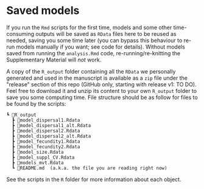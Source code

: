 # Saved models

If you run the `Rmd` scripts for the first time, models and some other time-consuming outputs will be saved as `RData` files here to be reused as needed, saving you some time later (you can bypass this behaviour to re-run models manually if you want; see code for details). Without models saved from running the `analysis.Rmd` code, re-running/re-knitting the Supplementary Material will *not* work. 

A copy of the `R_output` folder containing all the `RData` we personally generated and used in the manuscript is available as a `zip` file under the "release" section of this repo (GitHub only, starting with release v1: TO DO). Feel free to download it and unzip its content to your own `R_output` folder to save you some computing time. File structure should be as follow for files to be found by the scripts:

```
┗ 📂R_output  
  ┣ 📜model_dispersal1.Rdata 
  ┣ 📜model_dispersal1_alt.Rdata
  ┣ 📜model_dispersal2.Rdata
  ┣ 📜model_dispersal2_alt.Rdata
  ┣ 📜model_fecundity1.Rdata  
  ┣ 📜model_fecundity2.Rdata 
  ┣ 📜model_size.Rdata
  ┣ 📜model_suppl_CV.Rdata 
  ┣ 📜models_mvt.Rdata 
  ┗ 📜README.md  (a.k.a. the file you are reading right now)  
```
See the scripts in the `R` folder for more information about each object.
